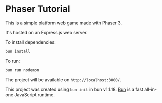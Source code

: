 # Phaser Tutorial

This is a simple platform web game made with Phaser 3.

It's hosted on an Express.js web server.

To install dependencies:

```bash
bun install
```

To run:

```bash
bun run nodemon
```

The project will be available on `http://localhost:3000/`.

This project was created using `bun init` in bun v1.1.18. [Bun](https://bun.sh) is a fast all-in-one JavaScript runtime.
